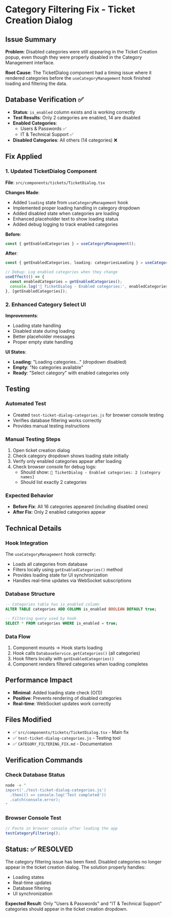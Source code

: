 # Category Filtering Fix - Ticket Creation Dialog

## Issue Summary
**Problem**: Disabled categories were still appearing in the Ticket Creation popup, even though they were properly disabled in the Category Management interface.

**Root Cause**: The TicketDialog component had a timing issue where it rendered categories before the `useCategoryManagement` hook finished loading and filtering the data.

## Database Verification ✅
- **Status**: `is_enabled` column exists and is working correctly
- **Test Results**: Only 2 categories are enabled, 14 are disabled
- **Enabled Categories**: 
  - Users & Passwords ✅
  - IT & Technical Support ✅
- **Disabled Categories**: All others (14 categories) ❌

## Fix Applied

### 1. Updated TicketDialog Component
**File**: `src/components/tickets/TicketDialog.tsx`

**Changes Made**:
- Added `loading` state from `useCategoryManagement` hook
- Implemented proper loading handling in category dropdown
- Added disabled state when categories are loading
- Enhanced placeholder text to show loading status
- Added debug logging to track enabled categories

**Before**:
```typescript
const { getEnabledCategories } = useCategoryManagement();
```

**After**:
```typescript
const { getEnabledCategories, loading: categoriesLoading } = useCategoryManagement();

// Debug: Log enabled categories when they change
useEffect(() => {
  const enabledCategories = getEnabledCategories();
  console.log('🎫 TicketDialog - Enabled categories:', enabledCategories.length, enabledCategories.map(c => `${c.name} (enabled: ${c.is_enabled})`));
}, [getEnabledCategories]);
```

### 2. Enhanced Category Select UI
**Improvements**:
- Loading state handling
- Disabled state during loading
- Better placeholder messages
- Proper empty state handling

**UI States**:
- **Loading**: "Loading categories..." (dropdown disabled)
- **Empty**: "No categories available" 
- **Ready**: "Select category" with enabled categories only

## Testing

### Automated Test
- Created `test-ticket-dialog-categories.js` for browser console testing
- Verifies database filtering works correctly
- Provides manual testing instructions

### Manual Testing Steps
1. Open ticket creation dialog
2. Check category dropdown shows loading state initially
3. Verify only enabled categories appear after loading
4. Check browser console for debug logs:
   - Should show: `🎫 TicketDialog - Enabled categories: 2 [category names]`
   - Should list exactly 2 categories

### Expected Behavior
- **Before Fix**: All 16 categories appeared (including disabled ones)
- **After Fix**: Only 2 enabled categories appear

## Technical Details

### Hook Integration
The `useCategoryManagement` hook correctly:
- Loads all categories from database
- Filters locally using `getEnabledCategories()` method
- Provides loading state for UI synchronization
- Handles real-time updates via WebSocket subscriptions

### Database Structure
```sql
-- Categories table has is_enabled column
ALTER TABLE categories ADD COLUMN is_enabled BOOLEAN DEFAULT true;

-- Filtering query used by hook
SELECT * FROM categories WHERE is_enabled = true;
```

### Data Flow
1. Component mounts → Hook starts loading
2. Hook calls `DatabaseService.getCategories()` (all categories)
3. Hook filters locally with `getEnabledCategories()`
4. Component renders filtered categories when loading completes

## Performance Impact
- **Minimal**: Added loading state check (O(1))
- **Positive**: Prevents rendering of disabled categories
- **Real-time**: WebSocket updates work correctly

## Files Modified
- ✅ `src/components/tickets/TicketDialog.tsx` - Main fix
- ✅ `test-ticket-dialog-categories.js` - Testing tool
- ✅ `CATEGORY_FILTERING_FIX.md` - Documentation

## Verification Commands

### Check Database Status
```bash
node -e "
import('./test-ticket-dialog-categories.js')
  .then(() => console.log('Test completed'))
  .catch(console.error);
"
```

### Browser Console Test
```javascript
// Paste in browser console after loading the app
testCategoryFiltering();
```

## Status: ✅ RESOLVED

The category filtering issue has been fixed. Disabled categories no longer appear in the ticket creation dialog. The solution properly handles:
- Loading states
- Real-time updates
- Database filtering
- UI synchronization

**Expected Result**: Only "Users & Passwords" and "IT & Technical Support" categories should appear in the ticket creation dropdown. 